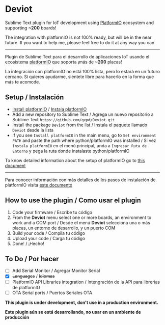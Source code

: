 # Deviot
Sublime Text plugin for IoT development using [PlatformIO](http://platformio.org/) ecosystem and supporting **~200** boards!

The integration with platformIO is not 100% ready, but will be in the near future. 
If you want to help me, please feel free to do it at any way you can.

---
Plugin de Sublime Text para el desarrollo de aplicaciones IoT usando el ecosistema [platformIO](http://platformio.org/) que soporta ¡más de **~200** placas!

La integración con platformIO no está 100% lista, pero lo estará en un futuro cercano.
Si quieres ayudarme, siéntete libre para hacerlo en la forma que más te acomode.

## Setup / Instalación

* [Install platformIO](https://github.com/gepd/Deviot/blob/master/Docs/setup.md) / [Instala platformIO](https://github.com/gepd/Deviot/blob/master/Docs/setup.md)
* Add a new repository to Sublime Text / Agrega un nuevo repositorio a Sublime Text `https://github.com/gepd/Deviot.git`
* Install the package `Deviot` from the list / Instala el paquete llamado `Deviot` desde la lista
* If you see `Install platformIO` in the main menu, go to `Set environment PATH` and paste the path where python/platformIO was installed / Si vez `Instala platformIO` en el menú principal, anda a `Ingresar Ruta de Entorno` y pega la ruta donde instalaste python/platformIO

To know detailed information about the setup of platformIO go to [this document](https://github.com/gepd/Deviot/blob/master/Docs/setup.md)

---
Para conocer información con más detalles de los pasos de instalación de platformIO visíta [este documento](https://github.com/gepd/Deviot/blob/master/Docs/setup.md)

## How to use the plugin / Como usar el plugin
1. Code your firmware / Escribe tu código
2. From the **Deviot** menu select one or more boards, an environment to work and a COM port / Desde el menú **Deviot** selecciona una o más placas, un entorno de desarrollo, y un puerto COM
3. Build your code / Compila tu código
4. Upload your code / Carga tu código
5. Done! / ¡Hecho!

## To Do / Por hacer
- [ ] Add Serial Monitor / Agregar Monitor Serial
- [x] <del>Languages</del> / <del>Idiomas</del> 
- [ ] PlatformIO API Libraries integration / Intengración de la API para librerías de platformIO
- [ ] OTA Serial ports / Puertos Seriales OTA

**This plugin is under development, don't use in a production environment.**

**Este plugin aún se está desarrollando, no usar en un ambiente de producción**
